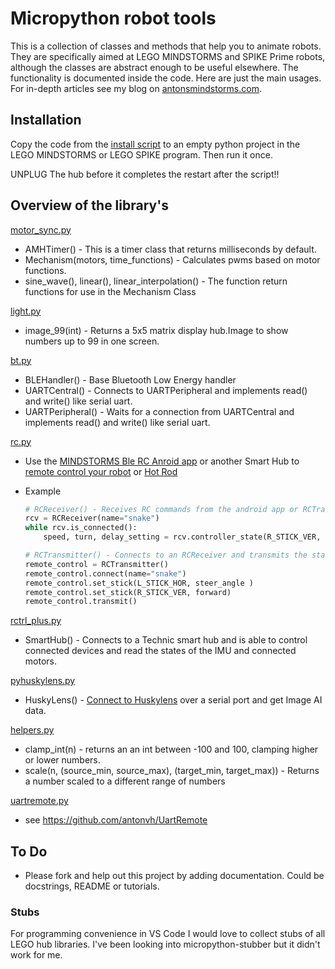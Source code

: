 # Micropython robot tools #

This is a collection of classes and methods that help you to animate robots. They are specifically aimed at LEGO MINDSTORMS and SPIKE Prime robots, although the classes are abstract enough to be useful elsewhere. The functionality is documented inside the code. Here are just the main usages. For in-depth articles see my blog on [antonsmindstorms.com](https://antonsmindstorms.com). 

## Installation ##

Copy the code from the [install script](Installer/install_mpy_robot_tools.py) to an empty python project in the LEGO MINDSTORMS or LEGO SPIKE program. Then run it once.

UNPLUG The hub before it completes the restart after the script!!

## Overview of the library's ##

[motor_sync.py](mpy_robot_tools/motor_sync.py)
- AMHTimer() - This is a timer class that returns milliseconds by default. 
- Mechanism(motors, time_functions) - Calculates pwms based on motor functions.
- sine_wave(), linear(), linear_interpolation() - The function return functions for use in the Mechanism Class

[light.py](mpy_robot_tools/light.py)
- image_99(int) - Returns a 5x5 matrix display hub.Image to show numbers up to 99 in one screen.

[bt.py](mpy_robot_tools/bt.py)
- BLEHandler() - Base Bluetooth Low Energy handler
- UARTCentral() - Connects to UARTPeripheral and implements read() and write() like serial uart.
- UARTPeripheral() - Waits for a connection from UARTCentral and implements read() and write() like serial uart.

[rc.py](mpy_robot_tools/rc.py)

- Use the [MINDSTORMS Ble RC Anroid app](https://play.google.com/store/apps/details?id=com.antonsmindstorms.mindstormsrc) or another Smart Hub to [remote control your robot](https://gist.github.com/antonvh/1f1d9c563268b4a8e9e1d7297e62ad53) or [Hot Rod](https://gist.github.com/antonvh/88548d95e771043662f038de451e28f2)

- Example
  ``` python
  # RCReceiver() - Receives RC commands from the android app or RCTransmitter class.
  rcv = RCReceiver(name="snake")
  while rcv.is_connected():
      speed, turn, delay_setting = rcv.controller_state(R_STICK_VER, L_STICK_HOR, SETTING2)
  ```

  ``` python
  # RCTransmitter() - Connects to an RCReceiver and transmits the state of 9 gamepad-like controls.
  remote_control = RCTransmitter()
  remote_control.connect(name="snake")
  remote_control.set_stick(L_STICK_HOR, steer_angle )
  remote_control.set_stick(R_STICK_VER, forward)
  remote_control.transmit()
  ```

[rctrl_plus.py](mpy_robot_tools/ctrl_plus.py)

- SmartHub() - Connects to a Technic smart hub and is able to control connected devices and read the states of the IMU and connected motors.

[pyhuskylens.py](https://github.com/antonvh/LEGO-HuskyLenslib/blob/master/Library/pyhuskylens.py)

- HuskyLens() - [Connect to Huskylens](https://github.com/antonvh/LEGO-HuskyLenslib) over a serial port and get Image AI data.

[helpers.py](mpy_robot_tools/helpers.py)

- clamp_int(n) - returns an an int between -100 and 100, clamping higher or lower numbers.
- scale(n, (source_min, source_max), (target_min, target_max)) - Returns a number scaled to a different range of numbers

[uartremote.py](https://github.com/antonvh/UartRemote/blob/master/MicroPython/uartremote.py)

- see https://github.com/antonvh/UartRemote

## To Do ##
- Please fork and help out this project by adding documentation. Could be docstrings, README or tutorials.

### Stubs ###
For programming convenience in VS Code I would love to collect stubs of all LEGO hub libraries. I've been looking into micropython-stubber but it didn't work for me.
